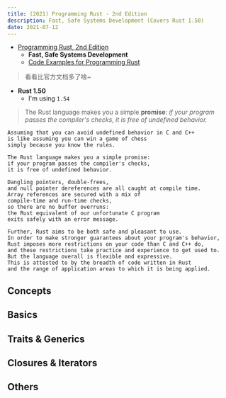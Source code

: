 ```yaml
---
title: (2021) Programming Rust - 2nd Edition
description: Fast, Safe Systems Development (Covers Rust 1.50)
date: 2021-07-12
---
```


* [Programming Rust, 2nd Edition](https://book.douban.com/subject/34973905/)
  - **Fast, Safe Systems Development**
  - [Code Examples for Programming Rust](https://github.com/ProgrammingRust/examples)

> 看看比官方文档多了啥~

* **Rust 1.50**
  - I'm using `1.54`

> The Rust language makes you a simple **promise**:
> *if your program passes the compiler's checks,*
> *it is free of undefined behavior.*

```
Assuming that you can avoid undefined behavior in C and C++
is like assuming you can win a game of chess
simply because you know the rules.

The Rust language makes you a simple promise:
if your program passes the compiler's checks,
it is free of undefined behavior.

Dangling pointers, double-frees,
and null pointer dereferences are all caught at compile time.
Array references are secured with a mix of
compile-time and run-time checks,
so there are no buffer overruns:
the Rust equivalent of our unfortunate C program
exits safely with an error message.

Further, Rust aims to be both safe and pleasant to use.
In order to make stronger guarantees about your program's behavior,
Rust imposes more restrictions on your code than C and C++ do,
and these restrictions take practice and experience to get used to.
But the language overall is flexible and expressive.
This is attested to by the breadth of code written in Rust
and the range of application areas to which it is being applied.
```

## Concepts

## Basics

## Traits & Generics

## Closures & Iterators

## Others

